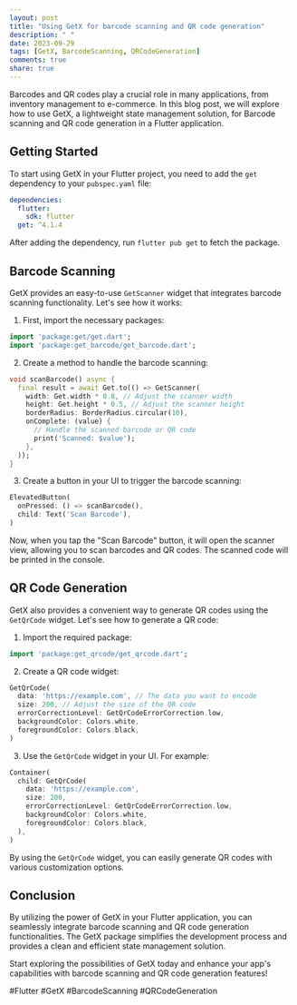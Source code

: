 ```yaml
---
layout: post
title: "Using GetX for barcode scanning and QR code generation"
description: " "
date: 2023-09-29
tags: [GetX, BarcodeScanning, QRCodeGeneration]
comments: true
share: true
---
```


Barcodes and QR codes play a crucial role in many applications, from inventory management to e-commerce. In this blog post, we will explore how to use GetX, a lightweight state management solution, for Barcode scanning and QR code generation in a Flutter application.

## Getting Started

To start using GetX in your Flutter project, you need to add the `get` dependency to your `pubspec.yaml` file:

```yaml
dependencies:
  flutter:
    sdk: flutter
  get: ^4.1.4
```

After adding the dependency, run `flutter pub get` to fetch the package.

## Barcode Scanning

GetX provides an easy-to-use `GetScanner` widget that integrates barcode scanning functionality. Let's see how it works:

1. First, import the necessary packages:

```dart
import 'package:get/get.dart';
import 'package:get_barcode/get_barcode.dart';
```

2. Create a method to handle the barcode scanning:

```dart
void scanBarcode() async {
  final result = await Get.to(() => GetScanner(
    width: Get.width * 0.8, // Adjust the scanner width
    height: Get.height * 0.5, // Adjust the scanner height
    borderRadius: BorderRadius.circular(10),
    onComplete: (value) {
      // Handle the scanned barcode or QR code
      print('Scanned: $value');
    },
  ));
}
```

3. Create a button in your UI to trigger the barcode scanning:

```dart
ElevatedButton(
  onPressed: () => scanBarcode(),
  child: Text('Scan Barcode'),
)
```

Now, when you tap the "Scan Barcode" button, it will open the scanner view, allowing you to scan barcodes and QR codes. The scanned code will be printed in the console.

## QR Code Generation

GetX also provides a convenient way to generate QR codes using the `GetQrCode` widget. Let's see how to generate a QR code:

1. Import the required package:

```dart
import 'package:get_qrcode/get_qrcode.dart';
```

2. Create a QR code widget:

```dart
GetQrCode(
  data: 'https://example.com', // The data you want to encode
  size: 200, // Adjust the size of the QR code
  errorCorrectionLevel: GetQrCodeErrorCorrection.low,
  backgroundColor: Colors.white,
  foregroundColor: Colors.black,
)
```

3. Use the `GetQrCode` widget in your UI. For example:

```dart
Container(
  child: GetQrCode(
    data: 'https://example.com',
    size: 200,
    errorCorrectionLevel: GetQrCodeErrorCorrection.low,
    backgroundColor: Colors.white,
    foregroundColor: Colors.black,
  ),
)
```

By using the `GetQrCode` widget, you can easily generate QR codes with various customization options.

## Conclusion

By utilizing the power of GetX in your Flutter application, you can seamlessly integrate barcode scanning and QR code generation functionalities. The GetX package simplifies the development process and provides a clean and efficient state management solution.

Start exploring the possibilities of GetX today and enhance your app's capabilities with barcode scanning and QR code generation features!

#Flutter #GetX #BarcodeScanning #QRCodeGeneration